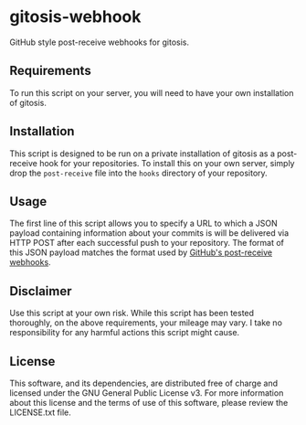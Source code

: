 # gitosis-webhook

GitHub style post-receive webhooks for gitosis.


## Requirements

To run this script on your server, you will need to have your own installation of gitosis.


## Installation

This script is designed to be run on a private installation of gitosis as a post-receive hook for your repositories. To install this on your own server, simply drop the `post-receive` file into the `hooks` directory of your repository.


## Usage

The first line of this script allows you to specify a URL to which a JSON payload containing information about your commits is will be delivered via HTTP POST after each successful push to your repository. The format of this JSON payload matches the format used by [GitHub's post-receive webhooks][1].


## Disclaimer

Use this script at your own risk. While this script has been tested thoroughly, on the above requirements, your mileage may vary. I take no responsibility for any harmful actions this script might cause.


## License

This software, and its dependencies, are distributed free of charge and licensed under the GNU General Public License v3. For more information about this license and the terms of use of this software, please review the LICENSE.txt file.

[1]: http://help.github.com/post-receive-hooks/
